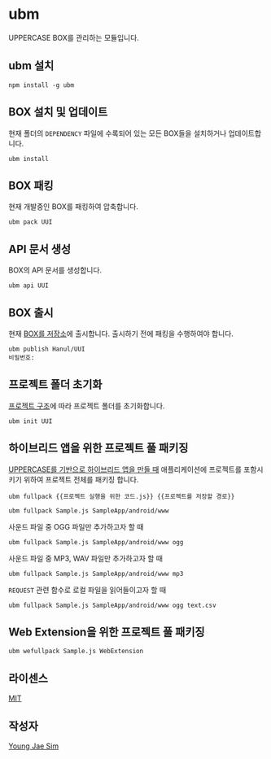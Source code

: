 # ubm
UPPERCASE BOX를 관리하는 모듈입니다.

## ubm 설치
```
npm install -g ubm
```

## BOX 설치 및 업데이트
현재 폴더의 `DEPENDENCY` 파일에 수록되어 있는 모든 BOX들을 설치하거나 업데이트합니다.
```
ubm install
```

## BOX 패킹
현재 개발중인 BOX를 패킹하여 압축합니다.
```
ubm pack UUI
```

## API 문서 생성
BOX의 API 문서를 생성합니다.
```
ubm api UUI
```

## BOX 출시
현재 [BOX를 저장소](http://box.uppercase.io)에 출시합니다. 출시하기 전에 패킹을 수행하여야 합니다.
```
ubm publish Hanul/UUI
비밀번호: 
```

## 프로젝트 폴더 초기화
[프로젝트 구조](https://github.com/Hanul/UPPERCASE/blob/master/DOC/GUIDE/CREATE_PROJECT.md)에 따라 프로젝트 폴더를 초기화합니다.
```
ubm init UUI
```

## 하이브리드 앱을 위한 프로젝트 풀 패키징
[UPPERCASE를 기반으로 하이브리드 앱을 만들 때](https://github.com/Hanul/UPPERCASE/blob/master/DOC/GUIDE/HYBRID_APP.md) 애플리케이션에 프로젝트를 포함시키기 위하여 프로젝트 전체를 패키징 합니다.
```
ubm fullpack {{프로젝트 실행을 위한 코드.js}} {{프로젝트를 저장할 경로}}
```
```
ubm fullpack Sample.js SampleApp/android/www
```

사운드 파일 중 OGG 파일만 추가하고자 할 때
```
ubm fullpack Sample.js SampleApp/android/www ogg
```

사운드 파일 중 MP3, WAV 파일만 추가하고자 할 때
```
ubm fullpack Sample.js SampleApp/android/www mp3
```

`REQUEST` 관련 함수로 로컬 파일을 읽어들이고자 할 때
```
ubm fullpack Sample.js SampleApp/android/www ogg text.csv
```

## Web Extension을 위한 프로젝트 풀 패키징
```
ubm wefullpack Sample.js WebExtension
```

## 라이센스
[MIT](LICENSE)

## 작성자
[Young Jae Sim](https://github.com/Hanul)